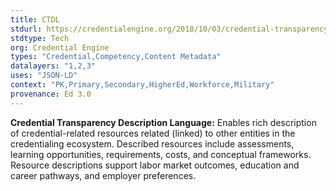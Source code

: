 ```yaml
---
title: CTDL
stdurl: https://credentialengine.org/2018/10/03/credential-transparency-description-language-fact-sheet/
stdtype: Tech
org: Credential Engine
types: "Credential,Competency,Content Metadata"
datalayers: "1,2,3"
uses: "JSON-LD"
context: "PK,Primary,Secondary,HigherEd,Workforce,Military"
provenance: Ed 3.0
---
```

**Credential Transparency Description Language:** Enables rich description of credential-related resources related (linked) to other entities in the credentialing ecosystem. Described resources include assessments, learning opportunities, requirements, costs, and conceptual frameworks. Resource descriptions support labor market outcomes, education and career pathways, and employer preferences.
